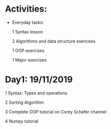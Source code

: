 # Activities:

- Everyday tasks:

	1	Syntax lesson
	
	2	Algorithms and data structure exercises
	
	1	OOP exercises
	
	1	Major exercises

# Day1: 19/11/2019

1 Syntax: Types and operations

2 Sorting Algorithm

3 Complete OOP tutorial on Corey Schafer channel

4 Numpy tutorial
